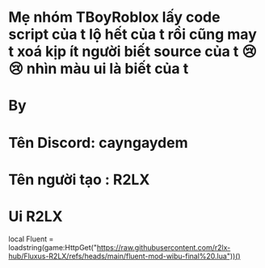 # Mẹ nhóm TBoyRoblox lấy code script của t  lộ hết của t rồi cũng may t xoá kịp ít người biết source của t 😢😢 nhìn màu ui là biết của t
# By 
# Tên Discord: cayngaydem
# Tên người tạo : R2LX

# Ui R2LX

local Fluent = loadstring(game:HttpGet("https://raw.githubusercontent.com/r2lx-hub/Fluxus-R2LX/refs/heads/main/fluent-mod-wibu-final%20.lua"))()
